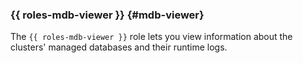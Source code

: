### {{ roles-mdb-viewer }} {#mdb-viewer}

The `{{ roles-mdb-viewer }}` role lets you view information about the clusters' managed databases and their runtime logs.